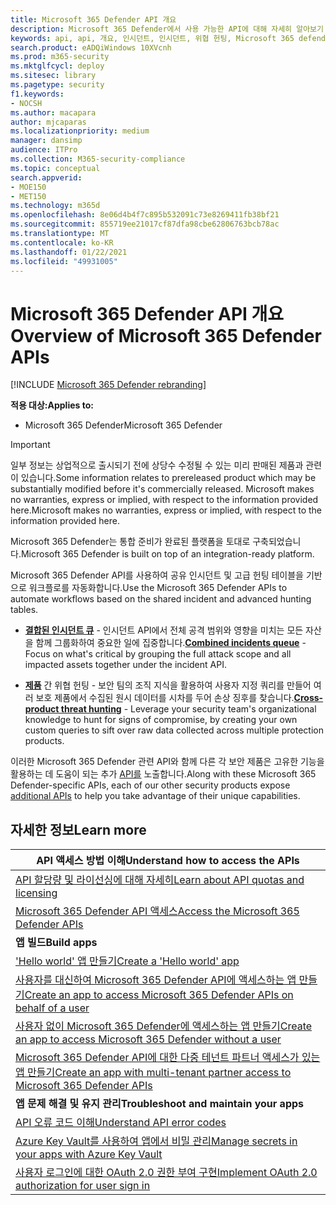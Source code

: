 ```yaml
---
title: Microsoft 365 Defender API 개요
description: Microsoft 365 Defender에서 사용 가능한 API에 대해 자세히 알아보기
keywords: api, api, 개요, 인시던트, 인시던트, 위협 헌팅, Microsoft 365 defender
search.product: eADQiWindows 10XVcnh
ms.prod: m365-security
ms.mktglfcycl: deploy
ms.sitesec: library
ms.pagetype: security
f1.keywords:
- NOCSH
ms.author: macapara
author: mjcaparas
ms.localizationpriority: medium
manager: dansimp
audience: ITPro
ms.collection: M365-security-compliance
ms.topic: conceptual
search.appverid:
- MOE150
- MET150
ms.technology: m365d
ms.openlocfilehash: 8e06d4b4f7c895b532091c73e8269411fb38bf21
ms.sourcegitcommit: 855719ee21017cf87dfa98cbe62806763bcb78ac
ms.translationtype: MT
ms.contentlocale: ko-KR
ms.lasthandoff: 01/22/2021
ms.locfileid: "49931005"
---
```

# <a name="overview-of--microsoft-365-defender-apis"></a><span data-ttu-id="a2b9d-104">Microsoft 365 Defender API 개요</span><span class="sxs-lookup"><span data-stu-id="a2b9d-104">Overview of  Microsoft 365 Defender APIs</span></span>

[!INCLUDE [Microsoft 365 Defender rebranding](../includes/microsoft-defender.md)]

<span data-ttu-id="a2b9d-105">**적용 대상:**</span><span class="sxs-lookup"><span data-stu-id="a2b9d-105">**Applies to:**</span></span>

- <span data-ttu-id="a2b9d-106">Microsoft 365 Defender</span><span class="sxs-lookup"><span data-stu-id="a2b9d-106">Microsoft 365 Defender</span></span>

> [!IMPORTANT]
> <span data-ttu-id="a2b9d-107">일부 정보는 상업적으로 출시되기 전에 상당수 수정될 수 있는 미리 판매된 제품과 관련이 있습니다.</span><span class="sxs-lookup"><span data-stu-id="a2b9d-107">Some information relates to prereleased product which may be substantially modified before it's commercially released.</span></span> <span data-ttu-id="a2b9d-108">Microsoft makes no warranties, express or implied, with respect to the information provided here.</span><span class="sxs-lookup"><span data-stu-id="a2b9d-108">Microsoft makes no warranties, express or implied, with respect to the information provided here.</span></span>

<span data-ttu-id="a2b9d-109">Microsoft 365 Defender는 통합 준비가 완료된 플랫폼을 토대로 구축되었습니다.</span><span class="sxs-lookup"><span data-stu-id="a2b9d-109">Microsoft 365 Defender is built on top of an integration-ready platform.</span></span>

<span data-ttu-id="a2b9d-110">Microsoft 365 Defender API를 사용하여 공유 인시던트 및 고급 헌팅 테이블을 기반으로 워크플로를 자동화합니다.</span><span class="sxs-lookup"><span data-stu-id="a2b9d-110">Use the Microsoft 365 Defender APIs to automate workflows based on the shared incident and advanced hunting tables.</span></span>

- <span data-ttu-id="a2b9d-111">**[결합된 인시던트 큐](api-incident.md)** - 인시던트 API에서 전체 공격 범위와 영향을 미치는 모든 자산을 함께 그룹화하여 중요한 일에 집중합니다.</span><span class="sxs-lookup"><span data-stu-id="a2b9d-111">**[Combined incidents queue](api-incident.md)** - Focus on what's critical by grouping the full attack scope and all impacted assets together under the incident API.</span></span>

- <span data-ttu-id="a2b9d-112">**[제품](api-advanced-hunting.md)** 간 위협 헌팅 - 보안 팀의 조직 지식을 활용하여 사용자 지정 쿼리를 만들어 여러 보호 제품에서 수집된 원시 데이터를 시차를 두어 손상 징후를 찾습니다.</span><span class="sxs-lookup"><span data-stu-id="a2b9d-112">**[Cross-product threat hunting](api-advanced-hunting.md)** - Leverage your security team's organizational knowledge to hunt for signs of compromise, by creating your own custom queries to sift over raw data collected across multiple protection products.</span></span>

<span data-ttu-id="a2b9d-113">이러한 Microsoft 365 Defender 관련 API와 함께 다른 각 보안 제품은 고유한 기능을 활용하는 데 도움이 되는 추가 [API를](api-articles.md) 노출합니다.</span><span class="sxs-lookup"><span data-stu-id="a2b9d-113">Along with these Microsoft 365 Defender-specific APIs, each of our other security products expose [additional APIs](api-articles.md) to help you take advantage of their unique capabilities.</span></span>

## <a name="learn-more"></a><span data-ttu-id="a2b9d-114">자세한 정보</span><span class="sxs-lookup"><span data-stu-id="a2b9d-114">Learn more</span></span>

| <span data-ttu-id="a2b9d-115">**API 액세스 방법 이해**</span><span class="sxs-lookup"><span data-stu-id="a2b9d-115">**Understand how to access the APIs**</span></span> |
|-|
| [<span data-ttu-id="a2b9d-116">API 할당량 및 라이선싱에 대해 자세히</span><span class="sxs-lookup"><span data-stu-id="a2b9d-116">Learn about API quotas and licensing</span></span>](api-terms.md) |
| [<span data-ttu-id="a2b9d-117">Microsoft 365 Defender API 액세스</span><span class="sxs-lookup"><span data-stu-id="a2b9d-117">Access the Microsoft 365 Defender APIs</span></span>](api-access.md) |
| <span data-ttu-id="a2b9d-118">**앱 빌드**</span><span class="sxs-lookup"><span data-stu-id="a2b9d-118">**Build apps**</span></span> |
| [<span data-ttu-id="a2b9d-119">'Hello world' 앱 만들기</span><span class="sxs-lookup"><span data-stu-id="a2b9d-119">Create a 'Hello world' app</span></span>](api-hello-world.md) |
| [<span data-ttu-id="a2b9d-120">사용자를 대신하여 Microsoft 365 Defender API에 액세스하는 앱 만들기</span><span class="sxs-lookup"><span data-stu-id="a2b9d-120">Create an app to access Microsoft 365 Defender APIs on behalf of a user</span></span>](api-create-app-user-context.md) |
| [<span data-ttu-id="a2b9d-121">사용자 없이 Microsoft 365 Defender에 액세스하는 앱 만들기</span><span class="sxs-lookup"><span data-stu-id="a2b9d-121">Create an app to access Microsoft 365 Defender without a user</span></span>](api-create-app-web.md) |
| [<span data-ttu-id="a2b9d-122">Microsoft 365 Defender API에 대한 다중 테넌트 파트너 액세스가 있는 앱 만들기</span><span class="sxs-lookup"><span data-stu-id="a2b9d-122">Create an app with multi-tenant partner access to Microsoft 365 Defender APIs</span></span>](api-partner-access.md) |
| <span data-ttu-id="a2b9d-123">**앱 문제 해결 및 유지 관리**</span><span class="sxs-lookup"><span data-stu-id="a2b9d-123">**Troubleshoot and maintain your apps**</span></span> |
| [<span data-ttu-id="a2b9d-124">API 오류 코드 이해</span><span class="sxs-lookup"><span data-stu-id="a2b9d-124">Understand API error codes</span></span>](api-error-codes.md) |
| [<span data-ttu-id="a2b9d-125">Azure Key Vault를 사용하여 앱에서 비밀 관리</span><span class="sxs-lookup"><span data-stu-id="a2b9d-125">Manage secrets in your apps with Azure Key Vault</span></span>](https://docs.microsoft.com/learn/modules/manage-secrets-with-azure-key-vault/) |
| [<span data-ttu-id="a2b9d-126">사용자 로그인에 대한 OAuth 2.0 권한 부여 구현</span><span class="sxs-lookup"><span data-stu-id="a2b9d-126">Implement OAuth 2.0 authorization for user sign in</span></span>](https://docs.microsoft.com/azure/active-directory/develop/active-directory-v2-protocols-oauth-code) |
